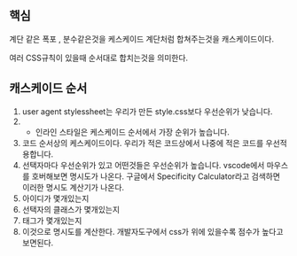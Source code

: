 ## 핵심
계단 같은 폭포 , 분수같은것을 케스케이드 계단처럼 합쳐주는것을 캐스케이드이다.

여러 CSS규칙이 있을때 순서대로 합치는것을 의미한다.

## 캐스케이드 순서
1. user agent stylessheet는 우리가 만든 style.css보다 우선순위가 낮습니다.
2. + 인라인 스타일은 케스케이드 순서에서 가장 순위가 높습니다.
3. 코드 순서상의 케스케이드이다. 우리가 적은 코드상에서 나중에 적은 코드를 우선적용합니다.
4. 선택자마다 우선순위가 있고 어떤것들은 우선순위가 높습니다. vscode에서 마우스를 호버해보면 명시도가 나온다.
구글에서 Specificity Calculator라고 검색하면 이러한 명시도 계산기가 나온다.
5. 아이디가 몇개있는지
6. 선택자의 클래스가 몇개있는지
7. 태그가 몇개있는지
8. 이것으로 명시도를 계산한다.
개발자도구에서 css가 위에 있을수록 점수가 높다고 보면된다.